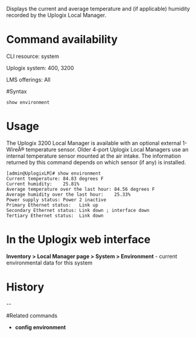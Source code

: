 <!-- 5.4 -->

Displays the current and average temperature and (if applicable) humidity recorded by the Uplogix Local Manager.

# Command availability 

CLI resource: system

Uplogix system: 400, 3200

LMS offerings: All

#Syntax 

```
show environment
```

# Usage 

The Uplogix 3200 Local Manager is available with an optional external 1-WireÂ® temperature sensor. Older 4-port Uplogix Local Managers use an internal temperature sensor mounted at the air intake. The information returned by this command depends on which sensor (if any) is installed.

```
[admin@UplogixLM]# show environment
Current temperature: 84.83 degrees F
Current humidity:    25.81%
Average temperature over the last hour: 84.56 degrees F
Average humidity over the last hour:    25.33%
Power supply status: Power 2 inactive
Primary Ethernet status:   Link up
Secondary Ethernet status: Link down ; interface down
Tertiary Ethernet status:  Link down

```

# In the Uplogix web interface

**Inventory > Local Manager page > System > Environment** - current environmental data for this system

# History 
--

#Related commands 

- **config environment**
